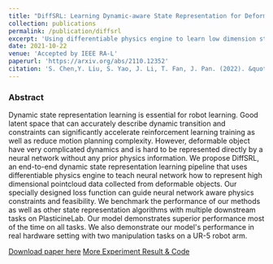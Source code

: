 ```yaml
---
title: "DiffSRL: Learning Dynamic-aware State Representation for Deformable Object Control with Differentiable Simulator"
collection: publications
permalink: /publication/diffsrl
excerpt: 'Using differentiable physics engine to learn low dimension state representation of deformable object.'
date: 2021-10-22
venue: 'Accepted by IEEE RA-L'
paperurl: 'https://arxiv.org/abs/2110.12352'
citation: 'S. Chen,Y. Liu, S. Yao, J. Li, T. Fan, J. Pan. (2022). &quot;DiffSRL: Learning Dynamical State Representation for Deformable Object Manipulation with Differentiable Simulator. &quot; <i>IEEE-RAL</i>.'
---
```


### Abstract
Dynamic state representation learning is essential for robot learning. Good latent space that can accurately describe dynamic transition and constraints can significantly accelerate reinforcement learning training as well as reduce motion planning complexity. However, deformable object have very complicated dynamics and is hard to be represented directly by a neural network without any prior physics information. We propose DiffSRL, an end-to-end dynamic state representation learning pipeline that uses differentiable physics engine to teach neural network how to represent high dimensional pointcloud data collected from deformable objects. Our specially designed loss function can guide neural network aware physics constraints and feasibility. We benchmark the performance of our methods as well as other state representation algorithms with multiple downstream tasks on PlasticineLab. Our model demonstrates superior performance most of the time on all tasks. We also demonstrate our model's performance in real hardware setting with two manipulation tasks on a UR-5 robot arm.

[Download paper here](https://ieeexplore.ieee.org/document/9833281)
[More Experiment Result & Code](https://ericcsr.github.io/DiffSRL)